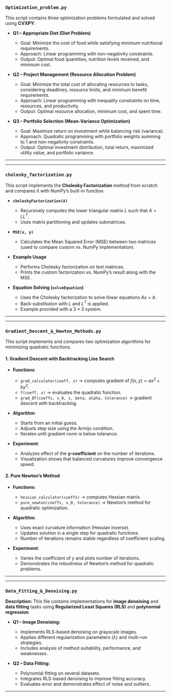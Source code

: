 
### `Optimization_problem.py`

This script contains three optimization problems formulated and solved using **CVXPY**:

* **Q1 – Appropriate Diet (Diet Problem)**

  * Goal: Minimize the cost of food while satisfying minimum nutritional requirements.
  * Approach: Linear programming with non-negativity constraints.
  * Output: Optimal food quantities, nutrition levels received, and minimum cost.

* **Q2 – Project Management (Resource Allocation Problem)**

  * Goal: Minimize the total cost of allocating resources to tasks, considering deadlines, resource limits, and minimum benefit requirements.
  * Approach: Linear programming with inequality constraints on time, resources, and productivity.
  * Output: Optimal resource allocation, minimum cost, and spent time.

* **Q3 – Portfolio Selection (Mean-Variance Optimization)**

  * Goal: Maximize return on investment while balancing risk (variance).
  * Approach: Quadratic programming with portfolio weights summing to 1 and non-negativity constraints.
  * Output: Optimal investment distribution, total return, maximized utility value, and portfolio variance.

---

---

### `cholesky_factorization.py`

This script implements the **Cholesky Factorization** method from scratch and compares it with NumPy’s built-in function.

* **`choleskyFactorization(A)`**

  * Recursively computes the lower triangular matrix $L$ such that $A = L L^T$.
  * Uses matrix partitioning and updates submatrices.

* **`MSE(x, y)`**

  * Calculates the Mean Squared Error (MSE) between two matrices (used to compare custom vs. NumPy implementation).

* **Example Usage**

  * Performs Cholesky factorization on test matrices.
  * Prints the custom factorization vs. NumPy’s result along with the MSE.

* **Equation Solving (`solveEquation`)**

  * Uses the Cholesky factorization to solve linear equations $A x = b$.
  * Back-substitution with $L$ and $L^T$ is applied.
  * Example provided with a $3 \times 3$ system.

---

---

### `Gradient_Descent_&_Newton_Methods.py`

This script implements and compares two optimization algorithms for minimizing quadratic functions.

#### **1. Gradient Descent with Backtracking Line Search**

* **Functions**:

  * `grad_calculator(coeff, x)` → computes gradient of $f(x, y) = a x^2 + b y^2$.
  * `f(coeff, x)` → evaluates the quadratic function.
  * `grad_BT(coeffs, x_0, s, beta, alpha, tolerance)` → gradient descent with backtracking.

* **Algorithm**:

  * Starts from an initial guess.
  * Adjusts step size using the Armijo condition.
  * Iterates until gradient norm is below tolerance.

* **Experiment**:

  * Analyzes effect of the **y-coefficient** on the number of iterations.
  * Visualization shows that balanced curvatures improve convergence speed.

#### **2. Pure Newton’s Method**

* **Functions**:

  * `hessian_calculator(coeffs)` → computes Hessian matrix.
  * `pure_newton(coeffs, x_0, tolerance)` → Newton’s method for quadratic optimization.

* **Algorithm**:

  * Uses exact curvature information (Hessian inverse).
  * Updates solution in a single step for quadratic functions.
  * Number of iterations remains stable regardless of coefficient scaling.

* **Experiment**:

  * Varies the coefficient of $y$ and plots number of iterations.
  * Demonstrates the robustness of Newton’s method for quadratic problems.

---

---

### `Data_Fitting_&_Denoising.py`

**Description:**
This file contains implementations for **image denoising** and **data fitting** tasks using **Regularized Least Squares (RLS)** and **polynomial regression**.

* **Q1 – Image Denoising:**

  * Implements RLS-based denoising on grayscale images.
  * Applies different regularization parameters (λ) and multi-run strategies.
  * Includes analysis of method suitability, performance, and weaknesses.

* **Q2 – Data Fitting:**

  * Polynomial fitting on several datasets.
  * Integrates RLS-based denoising to improve fitting accuracy.
  * Evaluates error and demonstrates effect of noise and outliers.

---
